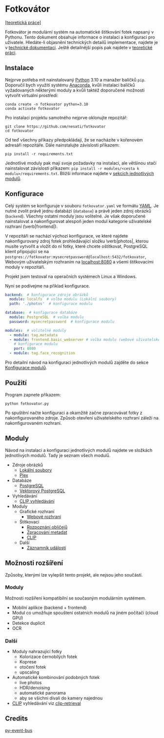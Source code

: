# Fotkovátor

[[teoretická práce]](documentation.pdf)

Fotkovátor je modulární systém na automatické štítkování fotek napsaný v Pythonu. Tento dokument obsahuje informace o instalaci a konfiguraci pro uživatele. Hledáte-li objasnění technických detailů implementace, najdete je v [technické dokumentaci](TECHNICAL_DOCS.md). Ještě detailnější popis pak najdete v [teoretické práci](documentation.pdf).

## Instalace

Nejprve potřeba mít nainstalovaný [Python](https://www.python.org/) 3.10 a manažer balíčků `pip`. Doporučil bych využití systému [Anaconda](https://docs.conda.io/en/latest/miniconda.html), kvůli instalaci balíčků vyžadovaných některými moduly a kvůli taktéž doporučené možnosti vytvořit virtuální prostředí:

```shell
conda create -n fotkovator python=3.10
conda activate fotkovator
```

Pro instalaci projektu samotného nejprve oklonujte repozitář:

```shell
git clone https://github.com/nesati/fotkovator
cd fotkovator
```

Od teď všechny příkazy předpokládají, že se nacházíte v kořenovém adresáři repozitáře. Dále nainstalujte závislosti příkazem:

```shell
pip install -r requirements.txt
```

Jednotlivé moduly pak mají svoje požadavky na instalaci, ale většinou stačí nainstalovat závislosti příkazem: `pip install -r modules/<cesta k modulu>/requirements.txt`. Bližší informace najdete v [sekcích jednotlivých modulů](#moduly).

## Konfigurace

Celý systém se konfiguruje v souboru `fotkovator.yaml` ve formátu [YAML](https://yaml.org/). Je nutné zvolit právě jednu databázi (`database`) a právě jeden zdroj obrázků (`backend`). Všechny ostatní moduly jsou volitelné. Je však doporučené nainstalovat a nakonfigurovat alespoň jeden modul kategorie uživatelské rozhraní (\verb|frontend|).

V repozitáři se nachází výchozí konfigurace, ve které najdete nakonfigurovaný zdroj fotek prohledávající složku \verb|photos|, kterou musíte vytvořit a vložit do ní fotky, které chcete oštítkovat, PostgreSQL klient připojující se na `postgres://fotkovator:mysecretpassword@localhost:5432/fotkovator`, Webovým uživatelským rozhraním na [localhost:8080](http://localhost:8080) a všemi štítkovacími moduly v repozitáři.

Projekt jsem testoval na operačních systémech Linux a Windows.

Nyní se podívejme na příklad konfigurace.

```yaml
backend:  # konfigurace zdroje obrázků
  module: localfs  # volba modulu (Lokální soubory)
  path: './photos'  # konfigurace modulu

database:  # konfigurace databáze
  module: PostgreSQL  # volba modulu
  password: mysecretpassword  # konfigurace modulu

modules:  # volitelné moduly
  - module: tag.metadata
  - module: frontend.basic_webserver # volba modulu (webové uživatelské rozhraní)
    # konfigurace modulu
    port: 8080
  - module: tag.face_recognition
```

Pro detailní návod na konfiguraci jednotlivých modulů zajděte do sekce [Konfigurace modulů](#moduly).

## Použití

Program zapnete příkazem:

```shell
python fotkovator.py
```

Po spuštění načte konfiguraci a okamžitě začne zpracovávat fotky z nakonfigurovaného zdroje. Způsob otevření uživatelského rozhraní záleží na nakonfigurovaném rozhraní.

## Moduly

Návod na instalaci a konfiguraci jednotlivých modulů najdete ve složkách jednotlivých modulů. Tady je seznam všech 
modulů.

- Zdroje obrázků
  - [Lokální soubory](modules/backend/localfs/README.md)
  - [Plex](modules/backend/plex/README.md)
- Databáze
  - [PostgreSQL](modules/database/PostgreSQL/README.md)
  - [Vektorový PostgreSQL](modules/database/PostgreSQL_kNN/README.md)
- Vyhledávání
  - [CLIP vyhledávání](modules/search/CLIP/README.md)
- Moduly
  - Grafické rozhraní
    - [Webové rozhraní](modules/modules/frontend/basic_webserver/README.md)
  - Štítkovací
    - [Rozpoznání obličejů](modules/modules/tag/face_recognition/README.md)
    - [Zpracování metadat](modules/modules/tag/metadata/README.md)
    - [CLIP](modules/modules/tag/CLIP/README.md)
  - Další
    - [Záznamník událostí](modules/modules/misc/event_logger/README.md)

## Možnosti rozšíření

Způsoby, kterými lze vylepšit tento projekt, ale nejsou jeho součástí.

### Moduly

Možnosti rozšíření kompatibilní se současným modulárním systémem.

- Mobilní aplikce (backend + frontend)
- Modul co umožňuje spouštení ostatních modulů na jiném počítači (cloud GPU)
- Detekce duplicit
- OCR

### Další

- Moduly nahrazující fotky
  - Kolorizace černobílých fotek
  - Koprese
  - otočení fotek
  - upscaling
- Automatické kombinování podobných fotek
  - live photos
  - HDR/denoising
  - automatické panorama
  - aby se všichni dívali do kamery najednou
- [CLIP](https://openai.com/blog/clip/) vyhledávání viz [clip-retrieval](https://github.com/rom1504/clip-retrieval)

## Credits

[py-event-bus](https://github.com/joeltok/py-event-bus)